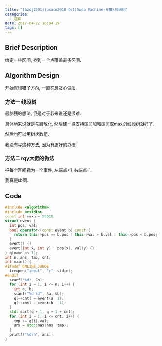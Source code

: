 ```yaml
---
title: "[bzoj2501][usaco2010 Oct]Soda Machine-扫描/线段树"
categories:
  - 题解
date: 2017-04-22 16:04:19
tags: []
---
```


## Brief Description

给定一些区间, 找到一个点覆盖最多区间.

<!--more-->

## Algorithm Design

开始就想错了方向, 一直在想贪心做法.

### 方法一 线段树

最脑残的想法, 但是对于我来说还是很难.

具体地来说就是先离散化, 然后建一棵支持区间加和区间取$\max$的线段树就好了.

然后也可以用树状数组.

我没有写这种方法, 因为有更好的办法.

### 方法二 rqy大佬的做法

把每个区间视为一个事件, 左端点+1, 右端点-1.

我真是sb啊.



## Code

```c++
#include <algorithm>
#include <cstdio>
const int maxn = 50010;
struct event {
  int pos, val;
  bool operator<(const event b) const {
    return this->pos == b.pos ? this->val > b.val : this->pos < b.pos;
  }
  event() {}
  event(int x, int y) : pos(x), val(y) {}
} q[maxn << 1];
int n, ans, tmp, cnt;
int main() {
#ifndef ONLINE_JUDGE
  freopen("input", "r", stdin);
#endif
  scanf("%d", &n);
  for (int i = 1; i <= n; i++) {
    int a, b;
    scanf("%d %d", &a, &b);
    q[++cnt] = event(a, 1);
    q[++cnt] = event(b, -1);
  }
  std::sort(q + 1, q + 1 + cnt);
  for (int i = 1; i <= cnt; i++) {
    tmp += q[i].val;
    ans = std::max(ans, tmp);
  }
  printf("%d\n", ans);
}

```

